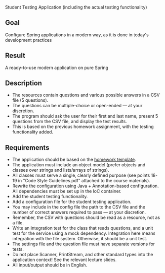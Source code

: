 Student Testing Application (including the actual testing functionality)

## Goal

Configure Spring applications in a modern way, as it is done in today's development practices

## Result

A ready-to-use modern application on pure Spring

## Description

- The resources contain questions and various possible answers in a CSV file (5 questions).
- The questions can be multiple-choice or open-ended — at your discretion.
- The program should ask the user for their first and last name, present 5 questions from the CSV file, and display the test results.
- This is based on the previous homework assignment, with the testing functionality added.

## Requirements

- The application should be based on the [homework template](https://github.com/OtusTeam/Spring/tree/master/templates/hw02-annotation-config).
- The application must include an object model (prefer objects and classes over strings and lists/arrays of strings).
- All classes must serve a single, clearly defined purpose (see points 18-19 in "Code Style Guidelines.pdf" attached to the course materials).
- Rewrite the configuration using Java + Annotation-based configuration. All dependencies must be set up in the IoC container.
- Add the student testing functionality.
- Add a configuration file for the student testing application.
- You may include in the config file the path to the CSV file and the number of correct answers required to pass — at your discretion.
- Remember, the CSV with questions should be read as a resource, not as a file.
- Write an integration test for the class that reads questions, and a unit test for the service using a mock dependency. Integration here means integration with the file system. Otherwise, it should be a unit test.
- The settings file and the question file must have separate versions for tests.
- Do not place Scanner, PrintStream, and other standard types into the application context! See the relevant lecture slides.
- All input/output should be in English.
